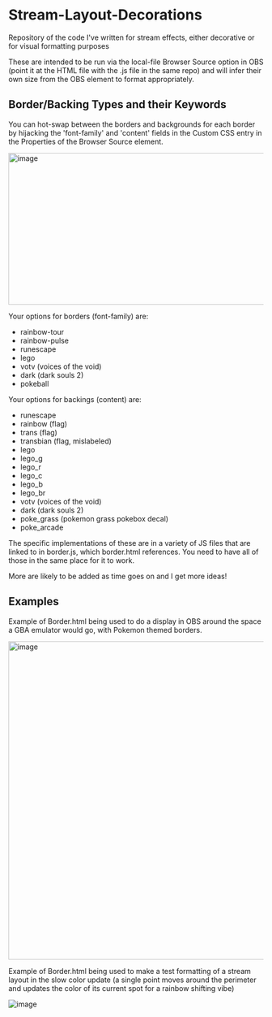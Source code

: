 # Stream-Layout-Decorations
 Repository of the code I've written for stream effects, either decorative or for visual formatting purposes

 These are intended to be run via the local-file Browser Source option in OBS (point it at the HTML file with the .js file in the same repo) and will infer their own size from the OBS element to format appropriately.

## Border/Backing Types and their Keywords

 You can hot-swap between the borders and backgrounds for each border by hijacking the 'font-family' and 'content' fields in the Custom CSS entry in the Properties of the Browser Source element.
 
<img width="713" height="299" alt="image" src="https://github.com/user-attachments/assets/be0170ef-4b54-4061-a6c1-8acbfbda4de8" />

 Your options for borders (font-family) are:
 - rainbow-tour
 - rainbow-pulse
 - runescape
 - lego
 - votv (voices of the void)
 - dark (dark souls 2)
 - pokeball

 Your options for backings (content) are:
 - runescape
 - rainbow (flag)
 - trans (flag)
 - transbian (flag, mislabeled)
 - lego
 - lego_g
 - lego_r
 - lego_c
 - lego_b
 - lego_br
 - votv (voices of the void)
 - dark (dark souls 2)
 - poke_grass (pokemon grass pokebox decal)
 - poke_arcade

 The specific implementations of these are in a variety of JS files that are linked to in border.js, which border.html references. You need to have all of those in the same place for it to work.

 More are likely to be added as time goes on and I get more ideas!

## Examples

 Example of Border.html being used to do a display in OBS around the space a GBA emulator would go, with Pokemon themed borders.

 <img width="1105" height="627" alt="image" src="https://github.com/user-attachments/assets/adfd80de-8b8a-4610-a1cd-4bb4c76af8cc" />

 Example of Border.html being used to make a test formatting of a stream layout in the slow color update (a single point moves around the perimeter and updates the color of its current spot for a rainbow shifting vibe)

 ![image](https://github.com/user-attachments/assets/eb969fde-082e-44d9-bb9c-7c241e0d5a22)
